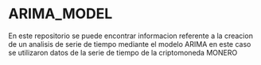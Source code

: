 # ARIMA_MODEL

En este repositorio se puede encontrar informacion referente a la creacion de un analisis de serie de tiempo mediante el modelo ARIMA en este caso se utilizaron datos de la serie de tiempo de la criptomoneda MONERO
